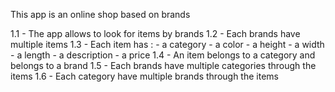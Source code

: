 This app is an online shop based on brands

1.1 - The app allows to look for items by brands
1.2 - Each brands have multiple items
1.3 - Each item has :
    - a category
    - a color
    - a height
    - a width
    - a length
    - a description
    - a price
1.4 - An item belongs to a category and belongs to a brand
1.5 - Each brands have multiple categories through the items
1.6 - Each category have multiple brands through the items
